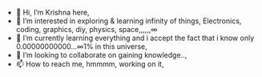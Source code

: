 - 👋 Hi, I’m Krishna here,
- 👀 I’m interested in exploring & learning infinity of things, Electronics, coding, graphics, diy, physics, space,,,,,,∞
- 🌱 I’m currently learning everything and i accept the fact that i know only 0.00000000000...∞1% in this universe,
- 💞️ I’m looking to collaborate on gaining knowledge..,
- 📫 How to reach me, hmmmm, working on it,

<!---
Krishna1542/Krishna1542 is a ✨ special ✨ repository because its `README.md` (this file) appears on your GitHub profile.
You can click the Preview link to take a look at your changes.
--->
